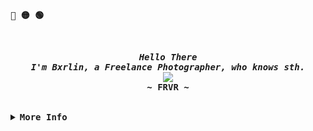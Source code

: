 <p align="left"><b><samp>🔴 🟡 🟢</samp></b></p>
<br>
<!-- Profile -->
<p align="center">
    <samp>
      <b><I>
        Hello There
      <br>
        I'm Bxrlin, a Freelance Photographer, who knows sth.
      </b></I>
      <br>
        <image src="https://readme-typing-svg.herokuapp.com?font=Iosevka&size=16&color=ABB3FFFF&center=true&width=410&height=45&lines=I+click+beautiful+and+aesthetic+pictures.">
      <br>
      <b>
        ~ FRVR ~
      </b>
    </samp>
  </p>
<p align="right"><strong><samp></samp></strong></p>

<br>

<details>
<summary><samp><b>More Info</b></samp></summary>

<br>

<p align="center">

  <img src="https://media3.giphy.com/media/ln7z2eWriiQAllfVcn/200w.webp" width="35">

  <img src="https://i.giphy.com/media/LMt9638dO8dftAjtco/200.webp" width="35"> 

  <img src="https://i.giphy.com/media/IdyAQJVN2kVPNUrojM/200.webp" width="35">

  <img src="https://i.giphy.com/media/KzJkzjggfGN5Py6nkT/200.webp" width="35">

<p align="center">

<p align="center"><samp>Find me on</samp></p>

<p align="center"><a 
href="https://github.com/bxrlin" target="_blank"><img alt="Github" 
src="https://img.shields.io/badge/GitHub-%2312100E.svg?&style=for-the-badge&logo=Github&logoColor=white" /></a> <a 
href="https://twitter.com/heysaksham" target="_blank"><img alt="Twitter" 
src="https://img.shields.io/badge/twitter-%2312100E.svg?&style=for-the-badge&logo=twitter&logoColor=blue" /></a> <a 
href="https://www.linkedin.com/in/heysaksham-bxrlin-6b4863228/" target="_blank"><img alt="LinkedIn" 
src="https://img.shields.io/badge/linkedin-%2312100E.svg?&style=for-the-badge&logo=linkedin&logoColor=blue" /></a> <a 
href="https://medium.com/@Bxrlin" target="_blank"><img alt="Medium" 
src="https://img.shields.io/badge/medium-%2312100E.svg?&style=for-the-badge&logo=medium&logoColor=white" /></a><br><a 
</p>


